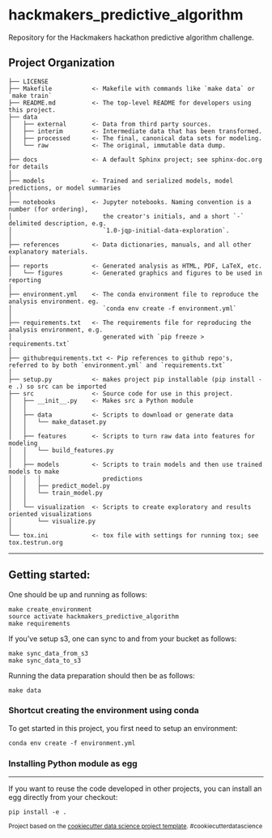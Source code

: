 hackmakers_predictive_algorithm
==============================

Repository for the Hackmakers hackathon predictive algorithm challenge.

Project Organization
------------

    ├── LICENSE
    ├── Makefile           <- Makefile with commands like `make data` or `make train`
    ├── README.md          <- The top-level README for developers using this project.
    ├── data
    │   ├── external       <- Data from third party sources.
    │   ├── interim        <- Intermediate data that has been transformed.
    │   ├── processed      <- The final, canonical data sets for modeling.
    │   └── raw            <- The original, immutable data dump.
    │
    ├── docs               <- A default Sphinx project; see sphinx-doc.org for details
    │
    ├── models             <- Trained and serialized models, model predictions, or model summaries
    │
    ├── notebooks          <- Jupyter notebooks. Naming convention is a number (for ordering),
    │                         the creator's initials, and a short `-` delimited description, e.g.
    │                         `1.0-jqp-initial-data-exploration`.
    │
    ├── references         <- Data dictionaries, manuals, and all other explanatory materials.
    │
    ├── reports            <- Generated analysis as HTML, PDF, LaTeX, etc.
    │   └── figures        <- Generated graphics and figures to be used in reporting
    │
    ├── environment.yml    <- The conda environment file to reproduce the analysis environment. eg.
    │                         `conda env create -f environment.yml`
    │
    ├── requirements.txt   <- The requirements file for reproducing the analysis environment, e.g.
    │                         generated with `pip freeze > requirements.txt`
    │
    ├── githubrequirements.txt <- Pip references to github repo's, referred to by both `environment.yml` and `requirements.txt`
    │
    ├── setup.py           <- makes project pip installable (pip install -e .) so src can be imported
    ├── src                <- Source code for use in this project.
    │   ├── __init__.py    <- Makes src a Python module
    │   │
    │   ├── data           <- Scripts to download or generate data
    │   │   └── make_dataset.py
    │   │
    │   ├── features       <- Scripts to turn raw data into features for modeling
    │   │   └── build_features.py
    │   │
    │   ├── models         <- Scripts to train models and then use trained models to make
    │   │   │                 predictions
    │   │   ├── predict_model.py
    │   │   └── train_model.py
    │   │
    │   └── visualization  <- Scripts to create exploratory and results oriented visualizations
    │       └── visualize.py
    │
    └── tox.ini            <- tox file with settings for running tox; see tox.testrun.org


--------

## Getting started:

One should be up and running as follows:

    make create_environment
    source activate hackmakers_predictive_algorithm
    make requirements

If you've setup s3, one can sync to and from your bucket as follows:

    make sync_data_from_s3
    make sync_data_to_s3

Running the data preparation should then be as follows:

    make data

### Shortcut creating the environment using conda 
To get started in this project, you first need to setup an environment:

    conda env create -f environment.yml

### Installing Python module as egg
------------
If you want to reuse the code developed in other projects, you can install an egg directly from your checkout:

    pip install -e .


<p><small>Project based on the <a target="_blank" href="https://github.com/BigDataRepublic/cookiecutter-data-science">cookiecutter data science project template</a>. #cookiecutterdatascience</small></p>
